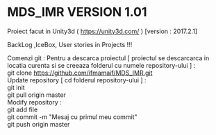 # MDS_IMR VERSION 1.01
Proiect facut in Unity3d (  https://unity3d.com/  ) [version : 2017.2.1]

BackLog ,IceBox, User stories in Projects !!! 

Comenzi git : 
Pentru a descarca proiectul [ proiectul se descarcarca in locatia curenta si se creeaza folderul cu numele repository-ului ] :   
git clone https://github.com/ifmamaif/MDS_IMR.git  
Update repository [ cd folderul repository-ului ] :     
git init                                   
git pull origin master  
Modify repository :    
git add file      
git commit -m "Mesaj cu primul meu commit"     
git push origin master    
